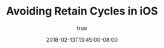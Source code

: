 ---
title: Avoiding Retain Cycles in iOS
sub_title: Using the tools in Xcode to debug retain cycles in an ARC project.
tags: []
date: 2018-02-13T13:45:00-08:00
publishdate: 2018-02-13T13:45:00-08:00
hero_image: /images/blog/2017-10-13-avoiding-retain-cycles-in-iOS/retain-cycle-hero.png
author:
  name: Reid Weber
  url: https://medium.com/@reidweber_34407
  mail: reid@meshstudio.io
  avatar: "https://avatars2.githubusercontent.com/u/8824846?s=460&v=4"
---